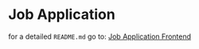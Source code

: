 # Job Application

for a detailed `README.md` go to: [Job Application Frontend](https://github.com/PsclDev/JobApplicationFrontend)
